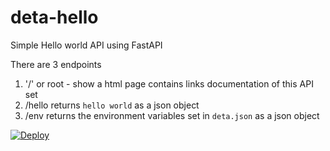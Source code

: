 # deta-hello
Simple Hello world API using FastAPI

There are 3 endpoints
1.  '/' or root - show a html page contains links documentation of this API set
2. /hello returns `hello world` as a json object
3. /env returns the environment variables set in `deta.json` as a json object

[![Deploy](https://button.deta.dev/1/svg)](https://go.deta.dev/deploy?repo=https://github.com/ugmurthy/deta-hello)
